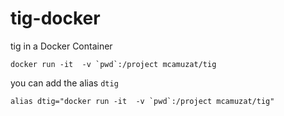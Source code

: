 # tig-docker
tig in a Docker Container

```
docker run -it  -v `pwd`:/project mcamuzat/tig
```

you can add the alias `dtig`
```
alias dtig="docker run -it  -v `pwd`:/project mcamuzat/tig"
```
